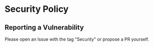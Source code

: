 # Security Policy

## Reporting a Vulnerability

Please open an Issue with the tag "Security" or propose a PR yourself.
